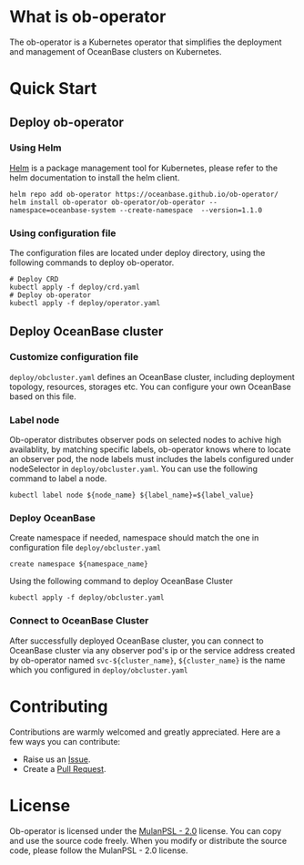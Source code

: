 # What is ob-operator
The ob-operator is a Kubernetes operator that simplifies the deployment and management of OceanBase clusters on Kubernetes.

# Quick Start
## Deploy ob-operator
### Using Helm
[Helm](https://github.com/helm/helm) is a package management tool for Kubernetes, please refer to the helm documentation to install the helm client.

```
helm repo add ob-operator https://oceanbase.github.io/ob-operator/
helm install ob-operator ob-operator/ob-operator --namespace=oceanbase-system --create-namespace  --version=1.1.0
```

### Using configuration file
The configuration files are located under deploy directory, using the following commands to deploy ob-operator.
```
# Deploy CRD
kubectl apply -f deploy/crd.yaml
# Deploy ob-operator
kubectl apply -f deploy/operator.yaml
```

## Deploy OceanBase cluster
### Customize configuration file
`deploy/obcluster.yaml` defines an OceanBase cluster, including deployment topology, resources, storages etc. You can configure your own OceanBase based on this file.


### Label node
Ob-operator distributes observer pods on selected nodes to achive high availablity, by matching specific labels, ob-operator knows where to locate an observer pod, the node labels must includes the labels configured under nodeSelector in `deploy/obcluster.yaml`.
You can use the following command to label a node.
```
kubectl label node ${node_name} ${label_name}=${label_value}
```

### Deploy OceanBase
Create namespace if needed, namespace should match the one in configuration file `deploy/obcluster.yaml`
```
create namespace ${namespace_name}
```
Using the following command to deploy OceanBase Cluster
```
kubectl apply -f deploy/obcluster.yaml
```

### Connect to OceanBase Cluster
After successfully deployed OceanBase cluster, you can connect to OceanBase cluster via any observer pod's ip or the service address created by ob-operator named `svc-${cluster_name}`, `${cluster_name}` is the name which you configured in `deploy/obcluster.yaml`

# Contributing
Contributions are warmly welcomed and greatly appreciated. Here are a few ways you can contribute:
- Raise us an [Issue](https://github.com/oceanbase/ob-operator/issues).
- Create a [Pull Request](https://github.com/oceanbase/ob-operator/pulls).

# License
Ob-operator is licensed under the [MulanPSL - 2.0](http://license.coscl.org.cn/MulanPSL2) license. You can copy and use the source code freely. When you modify or distribute the source code, please follow the MulanPSL - 2.0 license.
